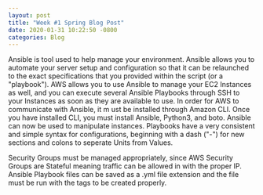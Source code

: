 ```yaml
---
layout: post
title: "Week #1 Spring Blog Post"
date: 2020-01-31 10:22:50 -0800
categories: Blog
---
```


Ansible is tool used to help manage your environment. Ansible allows you to automate your server setup and configuration so that it can be relaunched to the exact specifications that you provided within the script (or a "playbook"). AWS allows you to use Ansible to manage your EC2 Instances as well, and you can execute several Ansible Playbooks through SSH to your Instances as soon as they are available to use. In order for AWS to communicate with Ansible, it m ust be installed through Amazon CLI. Once you have installed CLI, you must install Ansible, Python3, and boto. Ansible can now be used to manipulate instances. Playbooks have a very consistent and simple syntax for configurations, beginning with a dash ("-") for new sections and colons to seperate Units from Values.

Security Groups must be managed appropriately, since AWS Security Groups are Stateful meaning traffic can be allowed in with the proper IP. Ansible Playbook files can be saved as a .yml file extension and the file must be run with the tags to be created properly.

